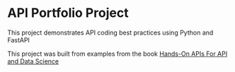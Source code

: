 # API Portfolio Project
This project demonstrates API coding best practices using Python and FastAPI

This project was built from examples from the book 
 [Hands-On APIs For API and Data Science](https://handsonapibook.com/)